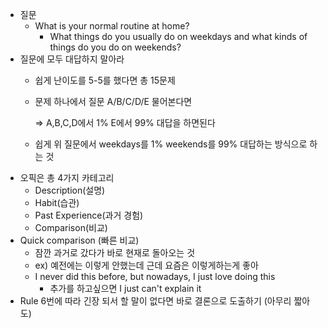 - 질문
    - What is your normal routine at home?
        - What things do you usually do on weekdays and what kinds of things do you do on weekends?
- 질문에 모두 대답하지 말아라
    - 쉽게 난이도를 5-5를 했다면 총 15문제
    - 문제 하나에서 질문 A/B/C/D/E 물어본다면

        ⇒ A,B,C,D에서 1% E에서 99% 대답을 하면된다 

    - 쉽게 위 질문에서 weekdays를 1% weekends를 99% 대답하는 방식으로 하는 것
- 오픽은 총 4가지 카테고리
    - Description(설명)
    - Habit(습관)
    - Past Experience(과거 경험)
    - Comparison(비교)
- Quick comparison (빠른 비교)
    - 잠깐 과거로 갔다가 바로 현재로 돌아오는 것
    - ex) 예전에는 이렇게 안했는데 근데 요즘은 이렇게하는게 좋아
    - I never did this before, but nowadays, I just love doing this
        - 추가를 하고싶으면 I just can't explain it
- Rule 6번에 따라 긴장 되서 할 말이 없다면 바로 결론으로 도출하기 (아무리 짧아도)